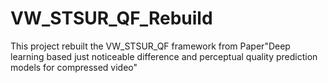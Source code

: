 # VW_STSUR_QF_Rebuild
This project rebuilt the VW_STSUR_QF framework from Paper"Deep learning based just noticeable difference and perceptual quality prediction models for compressed video"
